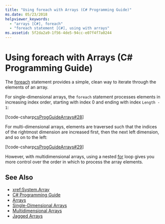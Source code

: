 ```yaml
---
title: "Using foreach with Arrays (C# Programming Guide)"
ms.date: 05/23/2018
helpviewer_keywords: 
  - "arrays [C#], foreach"
  - "foreach statement [C#], using with arrays"
ms.assetid: 5f2da2a9-1f56-4de5-94cc-e07f4f7a0244
---
```

# Using foreach with Arrays (C# Programming Guide)

The [foreach](../../language-reference/keywords/foreach-in.md) statement provides a simple, clean way to iterate through the elements of an array.

For single-dimensional arrays, the `foreach` statement processes elements in increasing index order, starting with index 0 and ending with index `Length - 1`:

[!code-csharp[csProgGuideArrays#28](./codesnippet/CSharp/using-foreach-with-arrays_1.cs)]

For multi-dimensional arrays, elements are traversed such that the indices of the rightmost dimension are increased first, then the next left dimension, and so on to the left:

[!code-csharp[csProgGuideArrays#29](./codesnippet/CSharp/using-foreach-with-arrays_2.cs)]

However, with multidimensional arrays, using a nested [for](../../language-reference/keywords/for.md) loop gives you more control over the order in which to process the array elements.

## See Also

- <xref:System.Array>  
- [C# Programming Guide](../index.md)  
- [Arrays](index.md)  
- [Single-Dimensional Arrays](single-dimensional-arrays.md)  
- [Multidimensional Arrays](multidimensional-arrays.md)  
- [Jagged Arrays](jagged-arrays.md)
